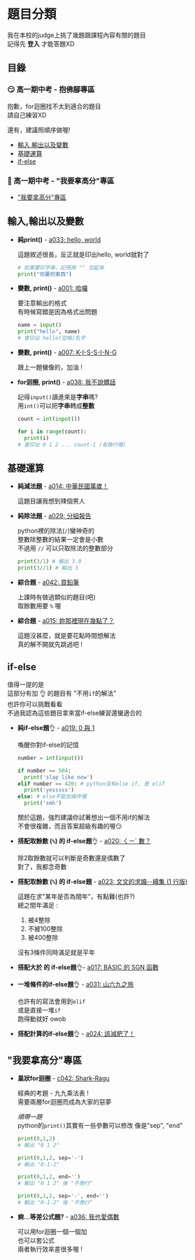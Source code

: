 # 題目分類

我在本校的judge上挑了幾題跟課程內容有關的題目  
記得先 **登入** 才能答題XD

## 目錄

### 😏 高一期中考 - 抱佛腳專區

抱歉，for迴圈找不太到適合的題目  
請自己練習XD

還有，建議照順序做喔!

- [輸入,輸出以及變數](#io)
- [基礎運算](#calc)
- [if-else](#if-else)

### 🧐 高一期中考 - "我要拿高分"專區

- ["我要拿高分"專區](#high-score)

## 輸入,輸出以及變數 <a name = "io"></a>

- **純print()** - [a033: hello, world](http://judge-web.clhs.tyc.edu.tw/ShowProblem?problemid=a033 "a033: hello, world")  
  
  這題敘述很長，反正就是印出hello, world就對了  
  
  ```python
  # 如果要印字串，記得用 "" 包起來
  print("你要的東西")
  ```

- **變數, print()** - [a001: 哈囉](http://judge-web.clhs.tyc.edu.tw/ShowProblem?problemid=a001 "a001: 哈囉")  

  要注意輸出的格式  
  有時候寫錯是因為格式出問題

  ```python
  name = input()
  print("hello", name)
  # 會印出 hello(空格)名字
  ```

- **變數, print()** - [a007: K-I-S-S-I-N-G](http://judge-web.clhs.tyc.edu.tw/ShowProblem?problemid=a007 "a007: K-I-S-S-I-N-G")  
  
  跟上一題蠻像的，加油 !

- **for迴圈, print()** - [a038: 我不說髒話](http://judge-web.clhs.tyc.edu.tw/ShowProblem?problemid=a038 "a038: 我不說髒話")  

  記得`input()`讀進來是**字串**嗎?  
  用`int()`可以把**字串**轉成**整數**  

  ```python
  count = int(input())

  for i in range(count):
    print(i)
  # 會印出 0 1 2 ... count-1 (有換行喔)
  ```

## 基礎運算 <a name = "calc"></a>

- **純減法題** - [a014: 中華民國萬歲！](http://judge-web.clhs.tyc.edu.tw/ShowProblem?problemid=a014 "a014: 中華民國萬歲！")  

  這題目讓我想到辣個男人

- **純除法題** - [a029: 分組報告](http://judge-web.clhs.tyc.edu.tw/ShowProblem?problemid=a029 "a029: 分組報告")  

  python裡的除法(`/`)蠻神奇的  
  整數除整數的結果一定會是小數  
  不過用 `//` 可以只取除法的整數部分

  ```python
  print(3/1) # 輸出 3.0
  print(3//1) # 輸出 3
  ```

- **綜合題** - [a042: 買鉛筆](http://judge-web.clhs.tyc.edu.tw/ShowProblem?problemid=a042 "a042: 買鉛筆")  

  上課時有做過類似的題目(吧)  
  取餘數用要 `%` 喔

- **綜合題** - [a015: 妳那裡現在幾點了？](http://judge-web.clhs.tyc.edu.tw/ShowProblem?problemid=a015 "a015: 妳那裡現在幾點了？")  

  這題沒甚麼，就是要花點時間想解法  
  真的解不開就先跳過吧 !

## if-else <a name = "if-else"></a>

值得一提的是  
這部分有加 👌 的題目有 "不用`if`的解法"  
也許你可以挑戰看看  
不過我認為這些題目拿來當if-else練習還蠻適合的

- **純if-else題**👌 - [a019: 0 與 1](http://judge-web.clhs.tyc.edu.tw/ShowProblem?problemid=a019 "a019: 0 與 1")  

  喚醒你對if-else的記憶

  ```python
  number = int(input())

  if number == 504:
    print('slap like now')
  elif number == 420: # python沒有else if, 是 elif
    print('yesssss')
  else: # else不能加條件喔
    print('smh')
  ```

  關於這題，強烈建議你試著想出一個不用if的解法  
  不會很複雜，而且答案超級有趣的喔😏

- **搭配取餘數 (`%`) 的 if-else題**👌 - [a020: ㄑㄧˊ 數？](http://judge-web.clhs.tyc.edu.tw/ShowProblem?problemid=a020 "a020: ㄑㄧˊ 數？")  

  除2取餘數就可以判斷是奇數還是偶數了  
  對了，我都念奇數

- **搭配取餘數 (`%`) 的 if-else題** - [a023: 文文的求婚--續集 (1 行版)](http://judge-web.clhs.tyc.edu.tw/ShowProblem?problemid=a023 "a023: 文文的求婚--續集 (1 行版)")

  這題在求"某年是否為閏年"，有點難(也許?)  
  總之閏年滿足 :  
    1. 被4整除
    1. 不被100整除
    1. 被400整除  
  
  沒有3條件同時滿足就是平年

- **搭配大於 的 if-else題**👌- [a017: BASIC 的 SGN 函數](http://judge-web.clhs.tyc.edu.tw/ShowProblem?problemid=a017 "a017: BASIC 的 SGN 函數")

- **一堆條件的if-else題**👌 - [a031: 山六九之旅](http://judge-web.clhs.tyc.edu.tw/ShowProblem?problemid=a031 "a031: 山六九之旅")  

  也許有的寫法會用到`elif`  
  或是直接一堆`if`  
  跑得動就好 owob

- **搭配計算的if-else題**👌 - [a024: 該減肥了！](http://judge-web.clhs.tyc.edu.tw/ShowProblem?problemid=a024 "a024: 該減肥了！")

## "我要拿高分"專區 <a name = "high-score"></a>

- **巢狀for迴圈** - [c042: Shark-Ragu](http://judge-web.clhs.tyc.edu.tw/ShowProblem?problemid=c042 "c042: Shark-Ragu")  

  經典的考題 - 九九乘法表 !  
  需要兩層for迴圈而成為大家的惡夢

  *順帶一題*  
  python的`print()`其實有一些參數可以修改
  像是"sep", "end"

  ```python
  print(0,1,2)
  # 輸出 "0 1 2"
  
  print(0,1,2, sep='-')
  # 輸出 "0-1-2"
  
  print(0,1,2, end='')
  # 輸出 "0 1 2" 後 "不換行"
  
  print(0,1,2, sep='-', end='')
  # 輸出 "0-1-2" 後 "不換行"
  ```

- **痾...等差公式題?** - [a036: 我也愛偶數](http://judge-web.clhs.tyc.edu.tw/ShowProblem?problemid=a036 "a036: 我也愛偶數")

  可以用for迴圈一個一個加  
  也可以套公式  
  兩者執行效率差很多喔 !
